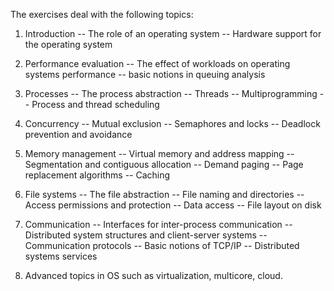 The exercises deal with the following topics:

1. Introduction -- The role of an operating system -- Hardware support for the operating system

2. Performance evaluation -- The effect of workloads on operating systems performance -- basic notions in queuing analysis

3. Processes -- The process abstraction -- Threads -- Multiprogramming -- Process and thread scheduling

4. Concurrency -- Mutual exclusion -- Semaphores and locks -- Deadlock prevention and avoidance

5. Memory management -- Virtual memory and address mapping -- Segmentation and contiguous allocation -- Demand paging -- Page replacement algorithms -- Caching

6. File systems -- The file abstraction -- File naming and directories -- Access permissions and protection -- Data access -- File layout on disk

7. Communication -- Interfaces for inter-process communication -- Distributed system structures and client-server systems -- Communication protocols -- Basic notions of TCP/IP -- Distributed systems services

8. Advanced topics in OS such as virtualization, multicore, cloud.
